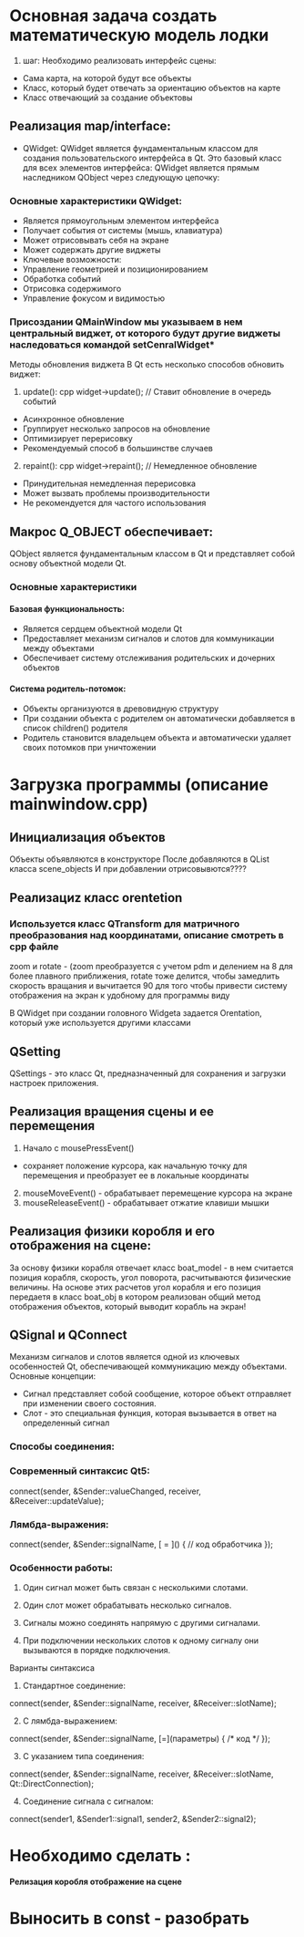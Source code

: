 # Основная задача создать математическую модель лодки
1. шаг:
Необходимо реализовать интерфейс сцены:
- Сама карта, на которой будут все объекты
- Класс, который будет отвечать за ориентацию объектов на карте
- Класс отвечающий за создание объектовы

## Реализация map/interface:
 - QWidget: 
 QWidget является фундаментальным классом для создания пользовательского интерфейса в Qt. Это базовый класс для всех элементов интерфейса:
 QWidget является прямым наследником QObject через следующую цепочку:
 ### Основные характеристики QWidget:
 - Является прямоугольным элементом интерфейса
 - Получает события от системы (мышь, клавиатура)
 - Может отрисовывать себя на экране
 - Может содержать другие виджеты
 - Ключевые возможности:
 - Управление геометрией и позиционированием
 - Обработка событий
 - Отрисовка содержимого
 - Управление фокусом и видимостью

### Присоздании QMainWindow мы указываем в нем центральный виджет, от которого будут другие виджеты наследоваться командой setCenralWidget*     

Методы обновления виджета
В Qt есть несколько способов обновить виджет:
1. update():
cpp widget->update();  // Ставит обновление в очередь событий
- Асинхронное обновление
- Группирует несколько запросов на обновление
- Оптимизирует перерисовку
- Рекомендуемый способ в большинстве случаев
2. repaint():
cpp widget->repaint();  // Немедленное обновление
- Принудительная немедленная перерисовка
- Может вызвать проблемы производительности
- Не рекомендуется для частого использования

## Макрос Q_OBJECT обеспечивает:
QObject является фундаментальным классом в Qt и представляет собой основу объектной модели Qt.

### Основные характеристики
#### Базовая функциональность:
- Является сердцем объектной модели Qt
- Предоставляет механизм сигналов и слотов для коммуникации между объектами
- Обеспечивает систему отслеживания родительских и дочерних объектов
#### Система родитель-потомок:
- Объекты организуются в древовидную структуру
- При создании объекта с родителем он автоматически добавляется в список children() родителя
- Родитель становится владельцем объекта и автоматически удаляет своих потомков при уничтожении

# Загрузка программы (описание mainwindow.cpp)

## Инициализация объектов
Объекты объявляются в конструкторе
После добавляются в QList класса scene_objects
И при добавлении отрисовывются????


## Реализациz класс orentetion
### Используется класс QTransform для матричного преобразования над координатами, описание смотреть в cpp файле
zoom и rotate - (zoom преобразуется с учетом pdm и делением на 8 для более плавного приближения,
rotate тоже делится, чтобы замедлить скорость вращания и вычитается 90 для того чтобы привести систему отображения на экран к удобному для программы виду

В QWidget  при создании головного Widgeta задается Orentation, который уже используется другими классами


## QSetting
QSettings - это класс Qt, предназначенный для сохранения и загрузки настроек приложения.

## Реализация вращения сцены и ее перемещения
1) Начало с mousePressEvent()
- сохраняет положение курсора, как начальную точку для перемещения и преобразует ее в локальные координаты
2) mouseMoveEvent() - обрабатывает перемещение курсора на экране
3) mouseReleaseEvent() - обрабатывает отжатие клавиши мышки 

## Реализация физики коробля и его отображения на сцене:
За основу физики корабля отвечает класс boat_model - в нем считается позиция корабля, скорость, угол поворота, расчитываются физические величины.
На основе этих расчетов угол корабля и его позиция передаетя в класс boat_obj в котором реализован общий метод отображения объектов, который выводит корабль на экран!


## QSignal и QConnect

Механизм сигналов и слотов является одной из ключевых особенностей Qt, обеспечивающей коммуникацию между объектами.
Основные концепции:
- Сигнал представляет собой сообщение, которое объект отправляет при изменении своего состояния.
- Слот - это специальная функция, которая вызывается в ответ на определенный сигнал

### Способы соединения:
### Современный синтаксис Qt5:
connect(sender, &Sender::valueChanged, receiver, &Receiver::updateValue);

### Лямбда-выражения:

connect(sender, &Sender::signalName, \[ = ]() {
    // код обработчика
});

### Особенности работы:

1) Один сигнал может быть связан с несколькими слотами.

2) Один слот может обрабатывать несколько сигналов.

3) Сигналы можно соединять напрямую с другими сигналами.

4) При подключении нескольких слотов к одному сигналу они вызываются в порядке подключения.

Варианты синтаксиса

1. Стандартное соединение:

connect(sender, &Sender::signalName,
        receiver, &Receiver::slotName);
        
2. С лямбда-выражением:

connect(sender, &Sender::signalName,
        \[=](параметры) { /* код */ });
        
3. С указанием типа соединения:

connect(sender, &Sender::signalName,
        receiver, &Receiver::slotName,
        Qt::DirectConnection);
        
4. Соединение сигнала с сигналом:

connect(sender1, &Sender1::signal1,
        sender2, &Sender2::signal2);

# Необходимо сделать :
#### Релизация коробля отображение на сцене


# Выносить в const - разобрать 
